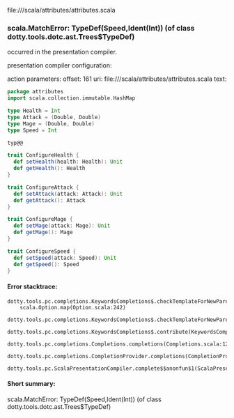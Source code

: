 file://<WORKSPACE>/scala/attributes/attributes.scala
### scala.MatchError: TypeDef(Speed,Ident(Int)) (of class dotty.tools.dotc.ast.Trees$TypeDef)

occurred in the presentation compiler.

presentation compiler configuration:


action parameters:
offset: 161
uri: file://<WORKSPACE>/scala/attributes/attributes.scala
text:
```scala
package attributes
import scala.collection.immutable.HashMap

type Health = Int
type Attack = (Double, Double)
type Mage = (Double, Double)
type Speed = Int

typ@@

trait ConfigureHealth {
  def setHealth(health: Health): Unit
  def getHealth(): Health
}

trait ConfigureAttack {
  def setAttack(attack: Attack): Unit
  def getAttack(): Attack
}

trait ConfigureMage {
  def setMage(attack: Mage): Unit
  def getMage(): Mage
}

trait ConfigureSpeed {
  def setSpeed(attack: Speed): Unit
  def getSpeed(): Speed
}

```



#### Error stacktrace:

```
dotty.tools.pc.completions.KeywordsCompletions$.checkTemplateForNewParents$$anonfun$2(KeywordsCompletions.scala:218)
	scala.Option.map(Option.scala:242)
	dotty.tools.pc.completions.KeywordsCompletions$.checkTemplateForNewParents(KeywordsCompletions.scala:215)
	dotty.tools.pc.completions.KeywordsCompletions$.contribute(KeywordsCompletions.scala:44)
	dotty.tools.pc.completions.Completions.completions(Completions.scala:126)
	dotty.tools.pc.completions.CompletionProvider.completions(CompletionProvider.scala:139)
	dotty.tools.pc.ScalaPresentationCompiler.complete$$anonfun$1(ScalaPresentationCompiler.scala:150)
```
#### Short summary: 

scala.MatchError: TypeDef(Speed,Ident(Int)) (of class dotty.tools.dotc.ast.Trees$TypeDef)